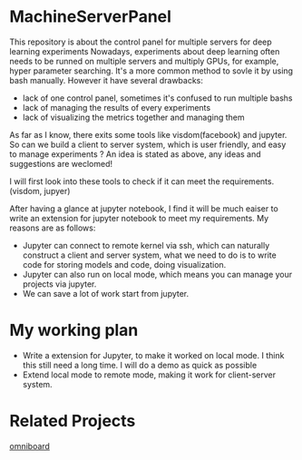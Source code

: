 # MachineServerPanel
This repository is about the control panel for multiple servers for deep learning experiments
Nowadays, experiments about deep learning often needs to be runned on multiple servers and multiply GPUs, for example, hyper parameter searching.  It's a more common method to sovle it by using bash manually. However it have several drawbacks:

- lack of one control panel, sometimes it's confused to run multiple bashs
- lack of managing the results of every experiments
- lack of visualizing the metrics together and managing them 

As far as I know, there exits some tools like visdom(facebook) and jupyter. So can we build a client to server system, which is user friendly, and easy to manage experiments ?
An idea is stated as above, any ideas and suggestions are weclomed!

I will first look into these tools to check if it can meet the requirements. (visdom, jupyer)

After having a glance at jupyter notebook, I find it will be much eaiser to write an extension for jupyter notebook to meet my requirements. My reasons are as follows:
- Jupyter can connect to remote kernel via ssh, which can naturally construct a client and server system, what we need to do is to write code for storing models and code, doing visualization.
- Jupyter can also run on local mode, which means you can manage your projects via jupyter.
- We can save a lot of work start from jupyter.

# My working plan
- Write a extension for Jupyter, to make it worked on local mode. I think this still need a long time. I will do a demo as quick as possible
- Extend local mode to remote mode, making it work for client-server system.


# Related Projects
[omniboard](https://github.com/vivekratnavel/omniboard)

